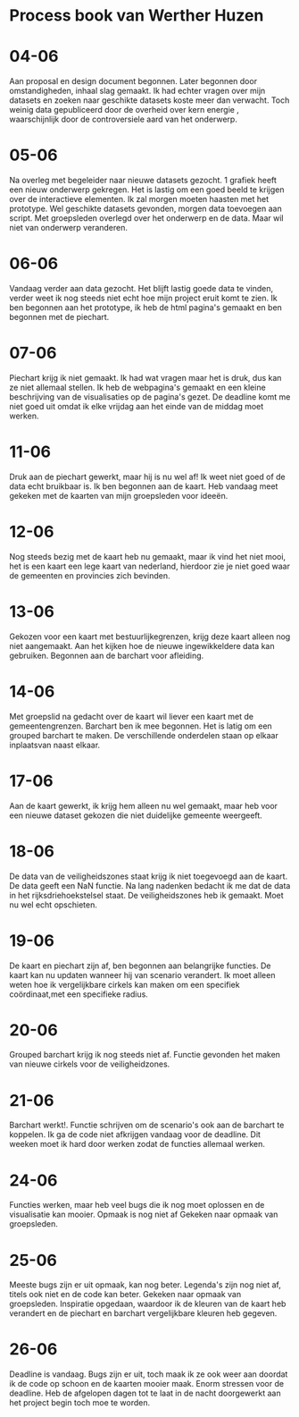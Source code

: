 # Process book van Werther Huzen

# 04-06
Aan proposal en design document begonnen. Later begonnen door omstandigheden, inhaal slag gemaakt. Ik had echter vragen over mijn datasets en zoeken naar geschikte datasets koste meer dan verwacht. Toch weinig data gepubliceerd door de overheid over kern energie , waarschijnlijk door de controversiele aard van het onderwerp.

# 05-06
Na overleg met begeleider naar nieuwe datasets gezocht. 1 grafiek heeft een nieuw onderwerp gekregen. Het is lastig om een goed beeld te krijgen over de interactieve elementen. Ik zal morgen moeten haasten met het prototype. Wel geschikte datasets gevonden, morgen data toevoegen aan script. Met groepsleden overlegd over het onderwerp en de data. Maar wil niet van onderwerp veranderen.

# 06-06
Vandaag verder aan data gezocht. Het blijft lastig goede data te vinden, verder weet ik nog steeds niet echt hoe mijn project eruit komt te zien. Ik ben begonnen aan het prototype, ik heb de html pagina's gemaakt en ben begonnen met de piechart.

# 07-06
Piechart krijg ik niet gemaakt. Ik had wat vragen maar het is druk, dus kan ze niet allemaal stellen.
Ik heb de webpagina's gemaakt en een kleine beschrijving van de visualisaties op de pagina's gezet.
De deadline komt me niet goed uit omdat ik elke vrijdag aan het einde van de middag moet werken.

# 11-06
Druk aan de piechart gewerkt, maar hij is nu wel af! Ik weet niet goed of de data echt bruikbaar is.
Ik ben begonnen aan de kaart. Heb vandaag meet gekeken met de kaarten van mijn groepsleden voor ideeën.

# 12-06
Nog steeds bezig met de kaart heb nu gemaakt, maar ik vind het niet mooi, het is een kaart een lege kaart van nederland, hierdoor zie je niet goed waar de gemeenten en provincies zich bevinden.

# 13-06
Gekozen voor een kaart met bestuurlijkegrenzen, krijg deze kaart alleen nog niet aangemaakt.
Aan het kijken hoe de nieuwe ingewikkeldere data kan gebruiken. Begonnen aan de barchart voor afleiding.

# 14-06
Met groepslid na gedacht over de kaart wil liever een kaart met de gemeentengrenzen. Barchart ben ik mee begonnen. Het is latig om een grouped barchart te maken. De verschillende onderdelen staan op elkaar inplaatsvan naast elkaar.

# 17-06
Aan de kaart gewerkt, ik krijg hem alleen nu wel gemaakt, maar heb voor een nieuwe dataset gekozen die niet duidelijke gemeente weergeeft.

# 18-06
De data van de veiligheidszones staat krijg ik niet toegevoegd aan de kaart. De data geeft een NaN functie. Na lang nadenken bedacht ik me dat de data in het rijksdriehoekstelsel staat. De veiligheidszones heb ik gemaakt. Moet nu wel echt opschieten.

# 19-06
De kaart en piechart zijn af, ben begonnen aan belangrijke functies. De kaart kan nu updaten wanneer hij van scenario verandert. Ik moet alleen weten hoe ik vergelijkbare cirkels kan maken om een specifiek coördinaat,met een specifieke radius.

# 20-06
Grouped barchart krijg ik nog steeds niet af. Functie gevonden het maken van nieuwe cirkels voor de veiligheidzones.

# 21-06
Barchart werkt!. Functie schrijven om de scenario's ook aan de barchart te koppelen. Ik ga de code niet afkrijgen vandaag voor de deadline. Dit weeken moet ik hard door werken zodat de functies allemaal werken.

# 24-06
Functies werken, maar heb veel bugs die ik nog moet oplossen en de visualisatie kan mooier. Opmaak is nog niet af
Gekeken naar opmaak van groepsleden.

# 25-06
Meeste bugs zijn er uit opmaak, kan nog beter. Legenda's zijn nog niet af, titels ook niet en de code kan beter.
Gekeken naar opmaak van groepsleden. Inspiratie opgedaan, waardoor ik de kleuren van de kaart heb verandert en de piechart en barchart vergelijkbare kleuren heb gegeven.

# 26-06
Deadline is vandaag. Bugs zijn er uit, toch maak ik ze ook weer aan doordat ik de code op schoon en de kaarten mooier maak. Enorm stressen voor de deadline. Heb de afgelopen dagen tot te laat in de nacht doorgewerkt aan het project begin toch moe te worden.

